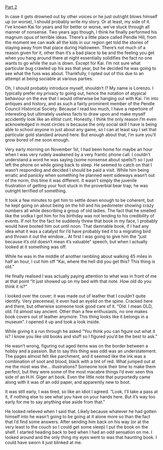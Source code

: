 [Part 2](https://www.reddit.com/r/nosleep/comments/v7x6l7/the_only_warning_about_pendle_hill_part_2/?utm_medium=android_app&utm_source=share)

In case it gets drowned out by other voices or he just outright blows himself up (or worse), I should probably write my story. Or at least, my side of it. I’ve known Kai for years and for better or worse, we’ve stuck through all manner of nonsense. Two years ago though, I think he finally performed his magnum opus of terrible ideas. There’s a little place called Pendle Hill, from the moment we can walk all the kids in our region get told the stories of staying away from that place during Halloween. There’s not much of a reason given for it, other than it’s a bad place to be and the feeling you get when you hang around there at night essentially solidifies the fact no one wants to go while the sun is down. Except for Kai. I’m not sure what particular bug crawled up his ass that year, but he decided he was going to see what the fuss was about. Thankfully, I opted out of this due to an attempt at being sociable at various parties.

Oh, I should probably introduce myself, shouldn’t I? My name is Lorenzo. I typically prefer my privacy to going out, hence the notation of atypical behaviour on the eve that I would otherwise be hanging out with Kai. I’m into antiques and history, and as such a fairly prominent member of the Pendle Council Historical Society. Because I read too much, I have a repertoire of interesting but ultimately useless facts to draw upon and make myself accidently look like an elitist cunt. Honestly, I think the only reason I’m even acknowledged in most circles is because the only social skill I have is being able to school anyone in just about any game, so I can at least say I set that particular gold standard around here. But enough about that, I’m sure you’ll grow bored of me soon enough.

Very early morning on November 1st, I had been home for maybe an hour when I was very rudely awakened by a very frantic phone call. I couldn’t understand a word he was saying (some nonsense about spells?) so I just left the phone on while going back to sleep. He seemed to catch on that I wasn’t responding and decided I should be paid a visit. While him being erratic and panicky when something he planned went sideways wasn’t out of the norm, this time it was different. It wasn’t simply the juvenile frustration of getting your foot stuck in the proverbial bear trap; he was outright terrified of something.

It took a few minutes to get him to settle down enough to be coherent, but he kept going on about being on the hill and his pedometer showing crazy numbers all while describing a group of old ladies. The fact that he smelled like the vodka I got him for his birthday was not lending to his credibility of events. If not for the fact he suddenly threw that book in my face, I probably would have booted him out until noon. That damnable book, if I had any idea what it was a catalyst for I’d have probably tied it to a migrating bird and thrown it out the window… At first I was going to give him the “just because it’s old doesn’t mean it’s valuable” speech, but when I actually looked at it something was off.

While he was in the middle of another rambling about walking 45 miles in half an hour, I cut him off “Kai, where the hell did you get this? This thing is old.”

He finally realised I was actually paying attention to what was in front of me at that point “It just showed up on my bed with that note. How old do you think it is?”

I looked over the cover; it was made out of leather that I couldn’t quite identify. Very piecemeal, it even had an eyelid on the spine. Cracked here and there, but otherwise someone took good care of it. “Old. I mean OLD, old. I’d almost say ancient. Other than a few enthusiasts, no one makes book covers out of leather anymore. This thing looks like it belongs in a museum”. I opened it up and took a look inside.

While giving it a run through he asked “You think you can figure out what it is? I know you like old books and stuff so I figured you’d be the best to ask."

He wasn’t wrong, figuring out aged items was on the border between a hobby and a passion. But to say this thing was odd was an understatement. The pages almost felt like parchment, and it seemed like the ink was a combination of soot and blood, black with a tint of red. What jumped out at me the most was the… illustrations? Someone took their time to make them perfect, but they were some of the most macabre things I’d ever seen this side of an H.H. Giger art book. Even the little note that purportedly came along with it was of an odd paper, and apparently new to boot.

It was still early, I was tired, so like an idiot I agreed. “Look, I’ll take a pass at it, if nothing else to see what you have on your hands here. But it’s way too early for me to say anything else aside from that.”

He looked relieved when I said that. Likely because whatever he had gotten himself into he wasn’t going to be going at it alone more so than the fact that I’d find some answers. After sending him back on his way (or at the very least to the couch so I could get some sleep) I put the book on the shelf. I started heading back to bed when I had an odd sensation on me. I looked around and the only thing my eyes went to was that haunting book. I could have sworn it just blinked at me.